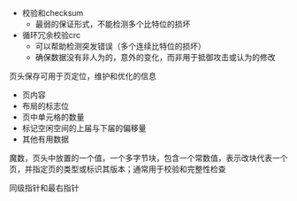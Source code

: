 -   校验和checksum
    -   最弱的保证形式，不能检测多个比特位的损坏
-   循环冗余校验crc
    -   可以帮助检测突发错误（多个连续比特位的损坏）
    -   确保数据没有非人为的，意外的变化，而非用于抵御攻击或认为的修改



页头保存可用于页定位，维护和优化的信息

-   页内容
-   布局的标志位
-   页中单元格的数量
-   标记空闲空间的上届与下届的偏移量
-   其他有用数据



魔数，页头中放置的一个值，一个多字节块，包含一个常数值，表示改块代表一个页，并指定页的类型或标识其版本；通常用于校验和完整性检查



同级指针和最右指针





